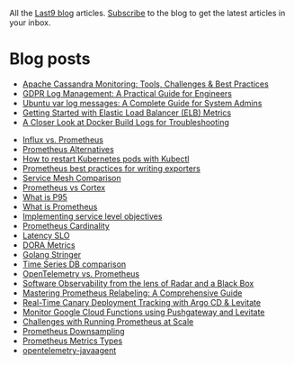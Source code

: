 All the [Last9 blog](https://last9.io/blog) articles. [Subscribe](https://last9.io/blog/subscribe) to the blog to get the latest articles in your inbox.

# Blog posts
<!-- BLOG-POST-LIST:START -->
- [Apache Cassandra Monitoring: Tools, Challenges &amp; Best Practices](https://last9.io/blog/apache-cassandra-monitoring)
- [GDPR Log Management: A Practical Guide for Engineers](https://last9.io/blog/gdpr-log-management)
- [Ubuntu var log messages: A Complete Guide for System Admins](https://last9.io/blog/ubuntu-var-log-messages)
- [Getting Started with Elastic Load Balancer &lpar;ELB&rpar; Metrics](https://last9.io/blog/elastic-load-balancer-elb-metrics)
- [A Closer Look at Docker Build Logs for Troubleshooting](https://last9.io/blog/docker-build-logs)
<!-- BLOG-POST-LIST:END -->
- [Influx vs. Prometheus](https://last9.io/blog/prometheus-vs-influxdb/)
- [Prometheus Alternatives](https://last9.io/blog/prometheus-alternatives/)
- [How to restart Kubernetes pods with Kubectl](https://last9.io/blog/how-to-restart-kubernetes-pods-with-kubectl-tutorial/)
- [Prometheus best practices for writing exporters](https://last9.io/blog/best-practices-using-and-writing-prometheus-exporters/)
- [Service Mesh Comparison](https://last9.io/blog/comparing-popular-service-mesh-offerings/)
- [Prometheus vs Cortex](https://last9.io/blog/prometheus-vs-cortex/)
- [What is P95](https://last9.io/blog/your-percentiles-are-incorrect-p99-of-the-times/)
- [What is Prometheus](https://last9.io/blog/what-is-prometheus/)
- [Implementing service level objectives](https://last9.io/blog/a-practical-guide-to-implementing-slos/)
- [Prometheus Cardinality](https://last9.io/blog/how-to-manage-high-cardinality-metrics-in-prometheus/)
- [Latency SLO](https://last9.io/blog/latency-slo/)
- [DORA Metrics](https://last9.io/blog/dora-metrics/)
- [Golang Stringer](https://last9.io/blog/golang-stringer-tool/)
- [Time Series DB comparison](https://last9.io/blog/time-series-database-comparison/)
- [OpenTelemetry vs. Prometheus](https://last9.io/blog/opentelemetry-vs-prometheus/)
- [Software Observability from the lens of Radar and a Black Box](https://last9.io/blog/radar-and-black-boxes-for-software-observability/)
- [Mastering Prometheus Relabeling: A Comprehensive Guide](https://last9.io/blog/mastering-prometheus-relabeling-a-comprehensive-guide/)
- [Real-Time Canary Deployment Tracking with Argo CD &amp; Levitate](https://last9.io/blog/real-time-canary-deployment-tracking-with-argo-cd-levitate/)
- [Monitor Google Cloud Functions using Pushgateway and Levitate](https://last9.io/blog/monitor-google-cloud-functions-using-prometheus-and-pushgateway/)
- [Challenges with Running Prometheus at Scale](https://last9.io/blog/challenges-with-running-prometheus-at-scale/)
- [Prometheus Downsampling](https://last9.io/blog/downsampling-aggregating-metrics-in-prometheus-practical-strategies-to-manage-cardinality-and-query-performance/)
- [Prometheus Metrics Types](https://last9.io/blog/prometheus-metrics-types-a-deep-dive/)
- [opentelemetry-javaagent](https://last9.io/blog/how-to-instrument-java-applications-using-opentelemetry-tutorial-best-practices/)
